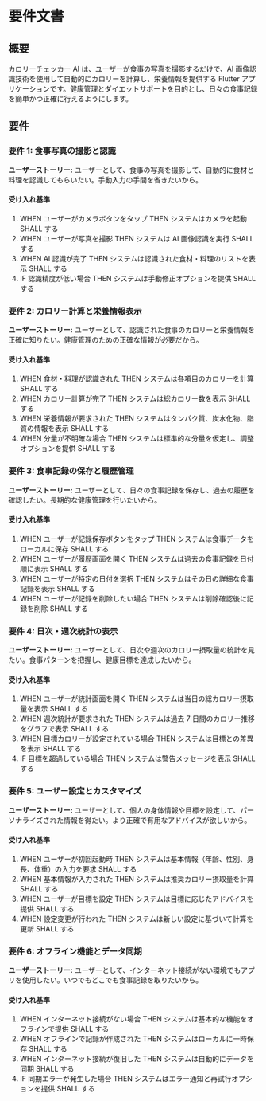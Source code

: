 # 要件文書

## 概要

カロリーチェッカー AI は、ユーザーが食事の写真を撮影するだけで、AI 画像認識技術を使用して自動的にカロリーを計算し、栄養情報を提供する Flutter アプリケーションです。健康管理とダイエットサポートを目的とし、日々の食事記録を簡単かつ正確に行えるようにします。

## 要件

### 要件 1: 食事写真の撮影と認識

**ユーザーストーリー:** ユーザーとして、食事の写真を撮影して、自動的に食材と料理を認識してもらいたい。手動入力の手間を省きたいから。

#### 受け入れ基準

1. WHEN ユーザーがカメラボタンをタップ THEN システムはカメラを起動 SHALL する
2. WHEN ユーザーが写真を撮影 THEN システムは AI 画像認識を実行 SHALL する
3. WHEN AI 認識が完了 THEN システムは認識された食材・料理のリストを表示 SHALL する
4. IF 認識精度が低い場合 THEN システムは手動修正オプションを提供 SHALL する

### 要件 2: カロリー計算と栄養情報表示

**ユーザーストーリー:** ユーザーとして、認識された食事のカロリーと栄養情報を正確に知りたい。健康管理のための正確な情報が必要だから。

#### 受け入れ基準

1. WHEN 食材・料理が認識された THEN システムは各項目のカロリーを計算 SHALL する
2. WHEN カロリー計算が完了 THEN システムは総カロリー数を表示 SHALL する
3. WHEN 栄養情報が要求された THEN システムはタンパク質、炭水化物、脂質の情報を表示 SHALL する
4. WHEN 分量が不明確な場合 THEN システムは標準的な分量を仮定し、調整オプションを提供 SHALL する

### 要件 3: 食事記録の保存と履歴管理

**ユーザーストーリー:** ユーザーとして、日々の食事記録を保存し、過去の履歴を確認したい。長期的な健康管理を行いたいから。

#### 受け入れ基準

1. WHEN ユーザーが記録保存ボタンをタップ THEN システムは食事データをローカルに保存 SHALL する
2. WHEN ユーザーが履歴画面を開く THEN システムは過去の食事記録を日付順に表示 SHALL する
3. WHEN ユーザーが特定の日付を選択 THEN システムはその日の詳細な食事記録を表示 SHALL する
4. WHEN ユーザーが記録を削除したい場合 THEN システムは削除確認後に記録を削除 SHALL する

### 要件 4: 日次・週次統計の表示

**ユーザーストーリー:** ユーザーとして、日次や週次のカロリー摂取量の統計を見たい。食事パターンを把握し、健康目標を達成したいから。

#### 受け入れ基準

1. WHEN ユーザーが統計画面を開く THEN システムは当日の総カロリー摂取量を表示 SHALL する
2. WHEN 週次統計が要求された THEN システムは過去 7 日間のカロリー推移をグラフで表示 SHALL する
3. WHEN 目標カロリーが設定されている場合 THEN システムは目標との差異を表示 SHALL する
4. IF 目標を超過している場合 THEN システムは警告メッセージを表示 SHALL する

### 要件 5: ユーザー設定とカスタマイズ

**ユーザーストーリー:** ユーザーとして、個人の身体情報や目標を設定して、パーソナライズされた情報を得たい。より正確で有用なアドバイスが欲しいから。

#### 受け入れ基準

1. WHEN ユーザーが初回起動時 THEN システムは基本情報（年齢、性別、身長、体重）の入力を要求 SHALL する
2. WHEN 基本情報が入力された THEN システムは推奨カロリー摂取量を計算 SHALL する
3. WHEN ユーザーが目標を設定 THEN システムは目標に応じたアドバイスを提供 SHALL する
4. WHEN 設定変更が行われた THEN システムは新しい設定に基づいて計算を更新 SHALL する

### 要件 6: オフライン機能とデータ同期

**ユーザーストーリー:** ユーザーとして、インターネット接続がない環境でもアプリを使用したい。いつでもどこでも食事記録を取りたいから。

#### 受け入れ基準

1. WHEN インターネット接続がない場合 THEN システムは基本的な機能をオフラインで提供 SHALL する
2. WHEN オフラインで記録が作成された THEN システムはローカルに一時保存 SHALL する
3. WHEN インターネット接続が復旧した THEN システムは自動的にデータを同期 SHALL する
4. IF 同期エラーが発生した場合 THEN システムはエラー通知と再試行オプションを提供 SHALL する

